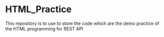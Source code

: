 # HTML_Practice
This repository is to use to store the code which are the demo practice of the HTML programming for REST API
